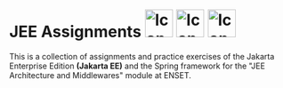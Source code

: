 # JEE Assignments <img src="https://user-images.githubusercontent.com/25181517/117201470-f6d56780-adec-11eb-8f7c-e70e376cfd07.png" alt="Icon" width="50" height="50"/> <img src="https://user-images.githubusercontent.com/25181517/183891303-41f257f8-6b3d-487c-aa56-c497b880d0fb.png" alt="Icon" width="50" height="50"/> <img src="https://user-images.githubusercontent.com/25181517/117207493-49665200-adf4-11eb-808e-a9c0fcc2a0a0.png" alt="Icon" width="50" height="50"/> 

This is a collection of assignments and practice exercises of the Jakarta Enterprise Edition **(Jakarta EE)** and the Spring framework for the "JEE Architecture and Middlewares" module at ENSET.